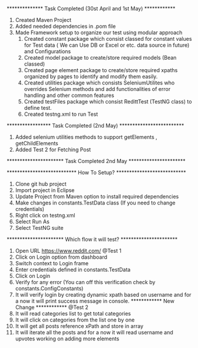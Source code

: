 ************** Task Completed (30st April and 1st May) ************ 
1. Created Maven Project
2. Added needed dependencies in .pom file
3. Made Framework setup to organize our test using modular approach
	1) Created constant package which consist classed for constant values for Test data ( We can Use DB or Excel or etc. data source in future) and Configurations
	2) Created model package to create/store required models (Bean classed)
	3) Created page element package to create/store required xpaths organized by pages to identify and modify them easily.
	4) Created utilities package which consists SeleniumUtilites who overrides Selenium methods and add functionalities of error handling and other common features
	5) Created testFiles package which consist RedittTest (TestNG class) to define test.
	6) Created testng.xml to run Test

***************** Task Completed (2nd May) *************************
1. Added selenium utilities methods to support getElements , getChildElements
2. Added Test 2 for Fetching Post
 
********************** Task Completed 2nd May **********************

*************************** How To Setup? ***************************

1. Clone git hub project
2. Import project in Eclipse
3. Update Project from Maven option to install required dependencies
4. Make changes in constants.TestData class (If you need to change credentials)
5. Right click on testng.xml
6. Select Run As
7. Select TestNG suite

********************** Which flow it will test? **********************
1. Open URL https://www.reddit.com/
@Test 1
2. Click on Login option from dashboard
3. Switch context to Login frame
4. Enter credentials defined in constants.TestData
5. Click on Login
6. Verify for any error (You can off this verification check by constants.ConfigConstants)
7. It will verify login by creating dynamic xpath based on username and for a now it will print success message in console.
					************ New Change ************
@Test 2
8. It will read categories list to get total categories
9. It will click on categories from the list one by one
10. It will get all posts reference xPath and store in array
11. It will iterate all the posts and for a now it will read username and upvotes working on adding more elements 
